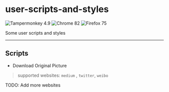 # user-scripts-and-styles
![Tampermonkey 4.9](https://img.shields.io/badge/%F0%9F%90%92%20Tampermonkey-4.9-lightgrey.svg?style=flat-square&labelColor=999&color=555)
![Chrome 82](https://img.shields.io/static/v1.svg?style=flat-square&label=Chrome&message=82&color=yellow&labelColor=999&logo=google-chrome&logoColor=fff)
![Firefox 75](https://img.shields.io/static/v1.svg?style=flat-square&label=Firefox&message=75&color=8021ef&labelColor=999&logo=mozilla-firefox&logoColor=fff)

Some user scripts and styles

---

## Scripts

- Download Original Picture

> supported websites: `medium` , `twitter`, `weibo`

TODO: Add more websites
